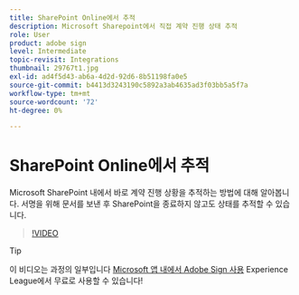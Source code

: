 ```yaml
---
title: SharePoint Online에서 추적
description: Microsoft Sharepoint에서 직접 계약 진행 상태 추적
role: User
product: adobe sign
level: Intermediate
topic-revisit: Integrations
thumbnail: 29767t1.jpg
exl-id: ad4f5d43-ab6a-4d2d-92d6-8b51198fa0e5
source-git-commit: b4413d3243190c5892a3ab4635ad3f03bb5a5f7a
workflow-type: tm+mt
source-wordcount: '72'
ht-degree: 0%

---
```


# SharePoint Online에서 추적

Microsoft SharePoint 내에서 바로 계약 진행 상황을 추적하는 방법에 대해 알아봅니다. 서명을 위해 문서를 보낸 후 SharePoint을 종료하지 않고도 상태를 추적할 수 있습니다.

>[!VIDEO](https://video.tv.adobe.com/v/29767t1?hidetitle=true)

>[!TIP]
>
>이 비디오는 과정의 일부입니다 [Microsoft 앱 내에서 Adobe Sign 사용](https://experienceleague.adobe.com/?recommended=Sign-U-1-2020.2) Experience League에서 무료로 사용할 수 있습니다!
